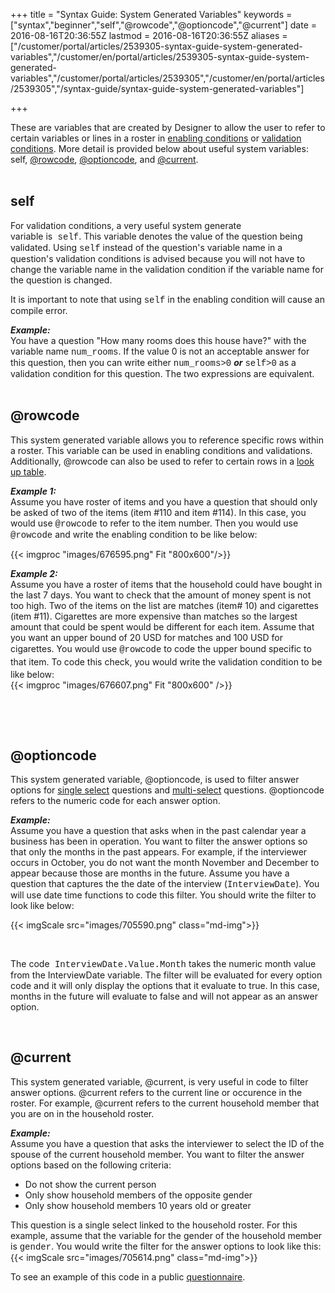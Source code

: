 ﻿+++
title = "Syntax Guide: System Generated Variables"
keywords = ["syntax","beginner","self","@rowcode","@optioncode","@current"]
date = 2016-08-16T20:36:55Z
lastmod = 2016-08-16T20:36:55Z
aliases = ["/customer/portal/articles/2539305-syntax-guide-system-generated-variables","/customer/en/portal/articles/2539305-syntax-guide-system-generated-variables","/customer/portal/articles/2539305","/customer/en/portal/articles/2539305","/syntax-guide/syntax-guide-system-generated-variables"]

+++

These are variables that are created by Designer to allow the user
to refer to certain variables or lines in a roster in [enabling
conditions](/questionnaire-designer/general-component-properties) or
[validation
conditions](/questionnaire-designer/general-component-properties). More
detail is provided below about useful system variables:
self, [@rowcode](#rowcode), [@optioncode](#optioncode), and
[@current](#current).  
 

self
----


For validation conditions, a very useful system generate
variable is<span
style="font-family:courier new,courier,monospace;"> self</span>. This
variable denotes the value of the question being validated. Using <span
style="font-family:courier new,courier,monospace;">self</span> instead
of the question's variable name in a question's validation conditions is
advised because you will not have to change the variable name in the
validation condition if the variable name for the question is changed.  

It is important to note that using <span
style="font-family:courier new,courier,monospace;">self</span> in the
enabling condition will cause an compile error.  

***Example:***  
You have a question "How many rooms does this house have?" with the
variable name <span
style="font-family:courier new,courier,monospace;">num\_rooms</span>. If
the value 0 is not an acceptable answer for this question, then you can
write either <span
style="font-family:courier new,courier,monospace;">num\_rooms&gt;0</span> ***or***
<span
style="font-family:courier new,courier,monospace;">self&gt;0</span> as a
validation condition for this question. The two expressions are
equivalent.  
 

<span id="rowcode"></span>@rowcode
----------------------------------


This system generated variable allows you to reference specific rows
within a roster. This variable can be used in enabling conditions and
validations. Additionally, @rowcode can also be used to refer to certain
rows in a [look up table](/questionnaire-designer/lookup-tables).  

***Example 1:***  
Assume you have roster of items and you have a question that should only
be asked of two of the items (item \#110 and item \#114). In this case,
you would use <span
style="font-family:courier new,courier,monospace;">@rowcode</span> to
refer to the item number. Then you would use <span
style="font-family:courier new,courier,monospace;">@rowcode</span> and
write the enabling condition to be like below:  

{{< imgproc "images/676595.png" Fit "800x600"/>}}  

***Example 2:***  
Assume you have a roster of items that the household could have bought
in the last 7 days. You want to check that the amount of money spent is
not too high. Two of the items on the list are matches (item\# 10) and
cigarettes (item \#11). Cigarettes are more expensive than matches
so the largest amount that could be spent would be different for each
item. Assume that you want an upper bound of 20 USD for matches and 100
USD for cigarettes. You<span style="line-height: 20.8px;"> would
use </span><span
style="line-height: 20.8px; font-family: 'courier new', courier, monospace;">@rowcode</span><span
style="line-height: 20.8px;"> to code the upper bound specific to that
item. </span>To code this check, you would write the validation
condition to be like below:  
{{< imgproc "images/676607.png" Fit "800x600" />}}  

 

 

<span id="optioncode"></span>@optioncode
----------------------------------------


This system generated variable, @optioncode, is used to filter answer
options for [single
select](/questionnaire-designer/categorical-single-select-question)
questions and
[multi-select](/questionnaire-designer/categorical-multi-select-question)
questions. @optioncode refers to the numeric code for each answer
option.  

***Example:***  
Assume you have a question that asks when in the past calendar year a
business has been in operation. You want to filter the answer options so
that only the months in the past appears. For example, if the
interviewer occurs in October, you do not want the month November and
December to appear because those are months in the future. Assume you
have a question that captures the the date of the interview (<span
style="font-family:courier new,courier,monospace;">InterviewDate</span>).
You will use date time functions to code this filter. You should write
the filter to look like below:  

{{< imgScale src="images/705590.png"  class="md-img">}}

 


The code<span style="font-family:courier new,courier,monospace;">
InterviewDate.Value.Month</span> takes the numeric month value from the
InterviewDate variable. The filter will be evaluated for every option
code and it will only display the options that it evaluate to true. In
this case, months in the future will evaluate to false and will not
appear as an answer option.  

 

<span id="current"></span>@current
----------------------------------


This system generated variable, @current, is very useful in code to
filter answer options. @current refers to the current line or occurence
in the roster. For example, @current refers to the current household
member that you are on in the household roster.  

***Example:***  
Assume you have a question that asks the interviewer to select the ID of
the spouse of the current household member. You want to filter the
answer options based on the following criteria:

-   Do not show the current person
-   Only show household members of the opposite gender
-   Only show household members 10 years old or greater

This question is a single select linked to the household roster. For
this example, assume that the variable for the gender of the household
member is <span
style="font-family:courier new,courier,monospace;">gender</span>. You
would write the filter for the answer options to look like this:  
{{< imgScale src="images/705614.png"  class="md-img">}}

To see an example of this code in a public [questionnaire](https://designer.mysurvey.solutions/questionnaire/details/116bba6b43e247048a45d88f3ca3b4a8/).
